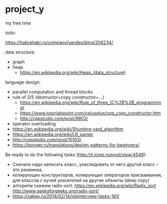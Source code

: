 # project_y

my free time

todo:

https://habrahabr.ru/company/yandex/blog/206234/

data structure:
- graph
- heap
  - https://en.wikipedia.org/wiki/Heap_(data_structure)


language design:

- parallel computation and thread blocks
- rule of 3/5 (destructor+copy constructor+...) 
  - https://en.wikipedia.org/wiki/Rule_of_three_(C%2B%2B_programming)
  - https://www.tutorialspoint.com/cplusplus/cpp_copy_constructor.htm
  - http://cppstudio.com/post/9903/
- operator overloading
- https://en.wikipedia.org/wiki/Shunting-yard_algorithm
- https://en.wikipedia.org/wiki/LR_parser
- http://cppstudio.com/post/10103/ 
- https://tproger.ru/translations/design-patterns-for-beginners/


Be ready to do the following tasks (http://it.icmp.ru/post/view/4549):
- Сначала надо написать класс, унаследовать от него другой класс – это разминка. 
- копирующих конструкторов, копирующих операторов присваивания, для классов с кучей указателей на другие объекты (deep copy)
- алгоритм скажем radix-sort: https://en.wikipedia.org/wiki/Radix_sort http://www.geeksforgeeks.org/radix-sort/
- https://xakep.ru/2014/02/14/jobinterview-tasks-181/

